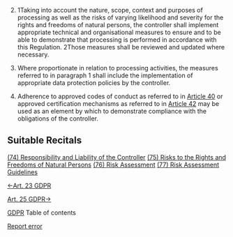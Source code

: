 


2. 1Taking into account the nature, scope, context and purposes of processing as well as the risks of varying likelihood and severity for the rights and freedoms of natural persons, the controller shall implement appropriate technical and organisational measures to ensure and to be able to demonstrate that processing is performed in accordance with this Regulation. 2Those measures shall be reviewed and updated where necessary.

4. Where proportionate in relation to processing activities, the measures referred to in paragraph 1 shall include the implementation of appropriate data protection policies by the controller.

6. Adherence to approved codes of conduct as referred to in [Article 40](https://gdpr-info.eu/art-40-gdpr/) or approved certification mechanisms as referred to in [Article 42](https://gdpr-info.eu/art-42-gdpr/) may be used as an element by which to demonstrate compliance with the obligations of the controller.




## Suitable Recitals



[(74) Responsibility and Liability of the Controller](https://gdpr-info.eu/recitals/no-74/)
[(75) Risks to the Rights and Freedoms of Natural Persons](https://gdpr-info.eu/recitals/no-75/)
[(76) Risk Assessment](https://gdpr-info.eu/recitals/no-76/)
[(77) Risk Assessment Guidelines](https://gdpr-info.eu/recitals/no-77/)




[←Art. 23 GDPR](https://gdpr-info.eu/art-23-gdpr/ "Art. 23 GDPR - Restrictions")


[Art. 25 GDPR→](https://gdpr-info.eu/art-25-gdpr/ "Art. 25 GDPR - Data protection by design and by default")



[GDPR](https://gdpr-info.eu)
Table of contents


[Report error](https://gdpr-info.eu/gf/?TB_iframe=true&height=306 "Your message")

